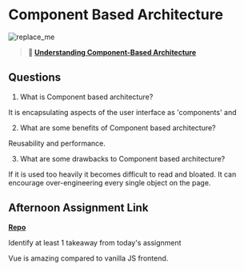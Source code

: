 # Component Based Architecture

![replace_me](https://codeworks.blob.core.windows.net/public/assets/img/illustrations/placeholder.svg)

> **📖 [Understanding Component-Based Architecture](https://codeworksacademy.com/fs-student-guide/resources/wk6/01-Component-Based-Architecture)**

## Questions

1. What is Component based architecture?

It is encapsulating aspects of the user interface as 'components' and

2. What are some benefits of Component based architecture?

Reusability and performance.

3. What are some drawbacks to Component based architecture?

If it is used too heavily it becomes difficult to read and bloated. It can encourage over-engineering every single object on the page.

## Afternoon Assignment Link

**[Repo](https://github.com/ZacGamble/vue-playground)**

Identify at least 1 takeaway from today's assignment

Vue is amazing compared to vanilla JS frontend.